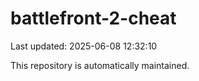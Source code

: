 # battlefront-2-cheat

Last updated: 2025-06-08 12:32:10

This repository is automatically maintained.
